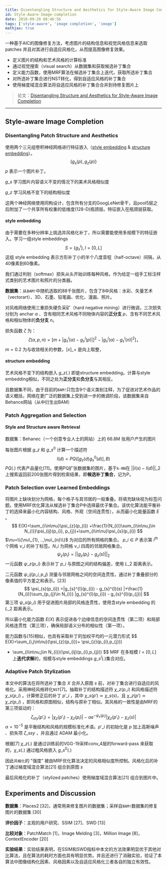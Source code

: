 ```yaml
---
title: Disentangling Structure and Aesthetics for Style-Aware Image Completion
id: Style-Aware-Image-completion
date: 2018-09-20 08:46:56
tags: ['style-aware', 'image completion', 'image']
mathjax: true
---
```


一种基于AIC的图像修复方法，考虑图片的结构信息和视觉风格信息来选取patches 并且对其进行自适应风格化，从而提高图像修复效果。

<!--more-->

- 定义图片的结构和艺术风格的计算标准
- 通过视觉搜索（visual search）从数据集和获取候选补丁集合
- 定义能力函数，使用MRF算法在候选补丁集合上迭代，获取所选补丁集合
- 对所选补丁集合进行NST转化，得到自适应风格的补丁集合
- 使用梯度域混合算法将自适应风格的补丁集合合并到待修复图片上

> 论文：[Disentangling Structure and Aesthetics for Style-Aware Image Completion](http://openaccess.thecvf.com/content_cvpr_2018/html/Gilbert_Disentangling_Structure_and_CVPR_2018_paper.html)



------



## Style-aware Image Completion

### Disentangling Patch Structure and Aesthetics

使用两个三元组卷积神经网络进行特征嵌入（[style embedding](#style-embedding) & [structure embedding](#structure-embedding)）。
$$
\{g_{s}(p), g_{z}(p)\}
$$
$p$ 表示一个图片补丁。

$g\_{s}$ 学习图片内容语义不变的情况下的美术风格相似度

$g\_{z}$ 学习风格不变下的结构相似度

这两个神经网络使用同构设计，包含所有分支的GoogLeNet骨干，且pool5层之后附加了一个共享所有权重的低维度(128-D)瓶颈层。特征嵌入在瓶颈层获取。

#### style embedding

由于需要在多种分辨率上挑选并风格化补丁，所以需要能使用多规模下的特征嵌入。学习一组style embeddings
$$
S = \{g_{s}^{l}\}, l = [0, L]
$$
这组 style embedding 表示方形补丁小的半个八度音程（half-octave）间隔，从40像素到60像素。	

我们通过判别（softmax）损失从头开始训练每种风格，作为给定一组手工标注样式类别的艺术图片和照片的分类器。

**数据集**：从`BAM!`中随机选取的88千张图片，包含了8中风格：水彩、矢量艺术（vectorart）、3D、石墨、铅笔画、优化、漫画、照片。

对风格网络使用三重损失硬负采矿（hard negative mining）进行微调，三次损失分别为 anchar $\alpha$ 、含有相同艺术风格不同物体内容的**正分支** $p$、含有不同艺术风格和相似物体的**负分支** $n$。

损失函数 $\zeta$ 为：
$$
\zeta(\alpha, p, n) = [m+|g_{s}^{l}(\alpha) - g_{s}^{l}(p)|]^{2}- |g_{s}^{l}(\alpha) - g_{s}^{l}(n)|^{2}]_{+}
$$
$m=0.2$ 为与收敛相关的参数，$[x]\_{+}$ 是向上取整，

#### structure embedding

艺术风格不变下的结构嵌入 $g\_{z}(.)$ 即是structure embedding。计算与style embedding相似，不同之处为**正分支**和**负分支**与其相反。

且数据集不同，由于目前的`BAM!`只包含9个语义类别注释，为了促进对艺术作品的语义概括，网络在更广泛的数据集上受到进一步的微调阶段，该数据集来自Behance网站（从中衍生出BAM）



### Patch Aggregation and Selection

#### Style and Structure aware Retrieval

数据集：Behanec（一个创意专业人士的网站）上的 66.8M 张用户产生的图片

每张图片根据 $g\_{z}$ 和 $g\_{s}^{0}$ 计算一个描述符
$$
I(d) = PQ([g_{z}(d) g_{s}^{0}(d)], B)
$$
$PQ(.)$ 代表产品量化[11]。使用PQ扩张数据集的图片，基于`k-NN`在 $||I(s)-I(d)||\_{2}$ 上搜索返回前200张图片得到检索结果，即**候选补丁集合**，记为P。



### Patch Selection over Learned Embeddings

将图片上缺块划分为网格，每个格子与其邻居的一般重叠。将填充缺块视为标签问题。使用MRF优化算法从候选补丁集合P中选择最优子集合。该优化算法能平衡补丁的选择来最小化内容结构、风格、外观（空间连贯性），从而最小化能量函数 $E$ 。
$$
E(X)=\sum_{i\in\mu}\psi_{z}(p_{i}) +\frac{1}{N_{i}}\sum_{i\in\nu,j\in N_{i}}\psi_{ij}(p_{i}, p_{j})+\sum_{i\in\nu}\psi_{s}(p_{i})
$$
$\nu=\\{\nu\_{1}, ..,\nu\_{n}\\}$ 为对应的所有网格的集合。 $p\_{i}\in P$ 表示第 $i^{th}$ 个网格 $\nu\_{i}$ 的补丁标签。$N\_{i}$ 为网格 $\nu\_{i}$ 四周的邻居网格集合。
$$
\psi_{z}(p_{i}) = ||g_{z}(p_{i}) - g_{z}(s)||_{2}
$$
一元函数 $\psi\_{z}(p\_{i})$ 表示补丁 $p\_{i}$ 与原图之间的结构偏差，使用 $L\_{2}$ 距离表示。

二元函数 $\psi\_{ij}(p\_{i}, p\_{j})$ 测量与邻居网格之间的空间连贯性，通过补丁重叠部分的像素值的平方差之和表示。[23] 
$$
\psi_{s}(p_{i}) =|g_{s}^{l}(p_{i}) - g_{s}^{l}(s) |+\frac{1}{N_{i}}\sum_{p_{j}\in N_{i}} |g_{s}^{l}(p_{i}) - g_{s}^{l}(p_{j})|
$$
第三项 $\psi\_{s}(p\_{i})$ 用于促进图片局部的风格连贯性，使用含style embedding 的 $L\_{2}$ 距离表示。

所以最小化能力函数 $E(X)$ 表示促进各个边缘信息的空间连贯性（第二项）和局部风格连贯性（第三项），确保局部语义分布的相似性（第一项）。

能力函数与[15]相似，也具有采取补丁的加权平均的一元潜力形式
$$
E(X)=\sum_{i,j\in\nu}(\psi_{z}(p_{i})+ \psi_{z}(p_{i},p_{j}))
+ \sum_{i\in\nu,j\in N_{i}}(\psi_{ij}(p_{i},p_{j}))
$$
MRF 在多规模 $l=[0, L]$ 上**迭代求解**的，规模与style embeddings $g\_{s}^{l}(.)$集合对应。

### Adaptive Patch Stylization

本文中的算法在将所选补丁集合 $X$ 合并入原图 $s$ 前，对补丁集合进行自适应的风格化。采用神经风格转化`NST`[7]。抽取补丁的结构描述符 $\chi\_{z}(p\_{i})$ 和风格描述符 $\chi\_{s}(p\_{i})$ 。计算修正后的补丁 $p'\_{i}$ ，其中 $\chi\_{s}(p') \simeq \chi\_{s}(s)$，且 $\chi\_{z}(p') \simeq \chi\_{z}(p\_{i})$ ，即风格和原图相似，结构与原补丁相似。其风格的一致性是由MRF的第三项驱动的：
$$
\zeta_{sty}(p'_{i}) = |\chi_{z}(p'_{i})-\chi_{z}(p_{i})|-\alpha e^{-\psi_{s}(p_{i})}|\chi_{z}(p'_{i})-\chi_{z}(s)|
$$
$\alpha = 10^{-5}$ 是平衡结构和风格的规模标准化术语。$p'\_{i}$ 的初始化是 $p$  加上高斯噪声 、损失项 $\zeta\_{ssy}$ ，并且通过 ADAM 最小化。

根据[7] $\chi\_{z}(.)$  是通过训练前的VGG-19采样conv\_4层的forward-pass 来获取的，$\chi\_{s}(.)$ 通过粗风格嵌入 $g\_{s}^{{0}}(.)$ 

因此`风格化`的 "强度" 被由MRF优化算法决定的风格相似度所控制。风格化后的补丁通过梯度域混合算法[21] 组合到原图 $s$ 

最后风格化的补丁（stylized patches）使用梯度域混合算法[21] 组合到图片中。

## Experiments and Discussion

**数据集**：Places2 [32]，通常用来修复图片的数据集；采样自`BAM!`数据集的修复图片的数据集 [30]

**评价因子**：主观的用户研究、SSIM [27]、SWD [13]

**比较对象**：PatchMatch [1]，Image Melding [3]，Million Image [8]，ContextEncoder [20]

**实验结果**：实验结果表明，在SSIM和SWD指标中本文的方法效果明显优于其他对比算法，且在算法的耗时方面也具有明显优势。并且还进行了消融实验，验证了本算法中图像结构化因素、风格因素以及自适应风格化三者各自的独立有效性。